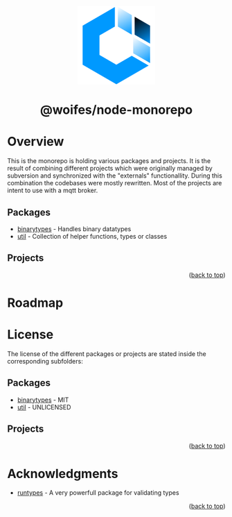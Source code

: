 <div id="top"></div>

<br>
<div align="center">
  <a href="https://github.com/woifes/@woifes/monorepo">
    <img src="images/woifeslogo.svg" alt="Logo" width="180" height="180">
  </a>
</div>
<h1 align="center">@woifes/node-monorepo</h3>

# Overview
This is the monorepo is holding various packages and projects. It is the result of combining different projects which were originally managed by subversion and synchronized with the "externals" functionallity. During this combination the codebases were mostly rewritten. Most of the projects are intent to use with a mqtt broker.

## Packages
* [binarytypes](/packages/binarytypes/) - Handles binary datatypes
* [util](/packages/util/) - Collection of helper functions, types or classes

## Projects

<p align="right">(<a href="#top">back to top</a>)</p>

# Roadmap

# License

The license of the different packages or projects are stated inside the corresponding subfolders:

## Packages
* [binarytypes](/packages/binarytypes/) - MIT
* [util](/packages/util/) - UNLICENSED

## Projects

<p align="right">(<a href="#top">back to top</a>)</p>

# Acknowledgments

* [runtypes](https://github.com/pelotom/runtypes) - A very powerfull package for validating types

<p align="right">(<a href="#top">back to top</a>)</p>
